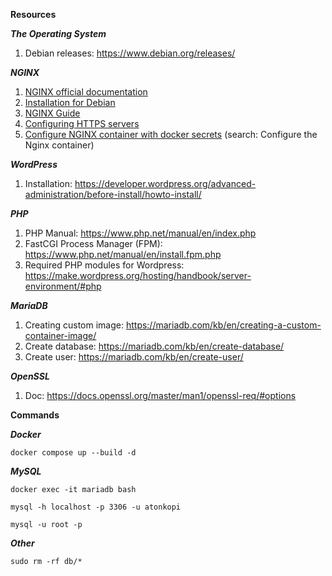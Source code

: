 **Resources**

***The Operating System***
1. Debian releases: https://www.debian.org/releases/

***NGINX***
1. [NGINX official documentation](https://nginx.org/en/docs/)
2. [Installation for Debian](https://nginx.org/en/linux_packages.html#Debian)
3. [NGINX Guide](https://nginx.org/en/docs/beginners_guide.html)
4. [Configuring HTTPS servers](https://nginx.org/en/docs/http/configuring_https_servers.html)
5. [Configure NGINX container with docker secrets](https://docs.docker.com/engine/swarm/secrets/) (search: Configure the Nginx container)

***WordPress***
1. Installation: https://developer.wordpress.org/advanced-administration/before-install/howto-install/

***PHP***
1. PHP Manual: https://www.php.net/manual/en/index.php
2. FastCGI Process Manager (FPM): https://www.php.net/manual/en/install.fpm.php
3. Required PHP modules for Wordpress: https://make.wordpress.org/hosting/handbook/server-environment/#php 

***MariaDB***
1. Creating custom image: https://mariadb.com/kb/en/creating-a-custom-container-image/
2. Create database: https://mariadb.com/kb/en/create-database/
3. Create user: https://mariadb.com/kb/en/create-user/

***OpenSSL***
1. Doc: https://docs.openssl.org/master/man1/openssl-req/#options

**Commands**

***Docker***

```docker compose up --build -d```

***MySQL***

```docker exec -it mariadb bash```

```mysql -h localhost -p 3306 -u atonkopi```

```mysql -u root -p```

***Other***

```sudo rm -rf db/*```